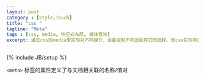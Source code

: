 ```yaml
---
layout: post
category : [Style,Touch]
title: "css "
tagline: "Meta"
tags : [css, media, 响应式布局, 媒体查询]
excerpt: 通过css的media来实现对不同媒介、设备定制不同适配样式的选择，是css实现响应式布局的关键
---
```

{% include JB/setup %}


`<meta>` 标签的属性定义了与文档相关联的名称/值对


